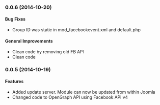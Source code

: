 ### 0.0.6 (2014-10-20)

<!-- #### Features -->
#### Bug Fixes

* Group ID was static in mod_facebookevent.xml and default.php

#### General Improvements

* Clean code by removing old FB API
* Clean code

### 0.0.5 (2014-10-19)

#### Features

* Added update server. Module can now be updated from within Joomla
* Changed code to OpenGraph API using Facebook API v4 
